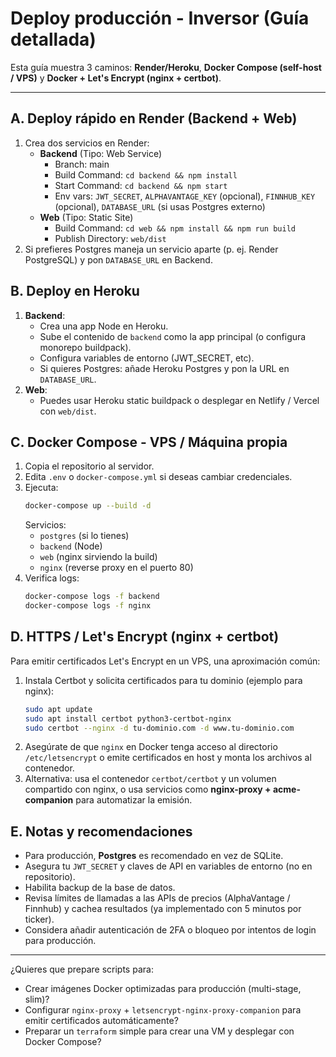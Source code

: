# Deploy producción - Inversor (Guía detallada)

Esta guía muestra 3 caminos: **Render/Heroku**, **Docker Compose (self-host / VPS)** y **Docker + Let's Encrypt (nginx + certbot)**.

---

## A. Deploy rápido en Render (Backend + Web)
1. Crea dos servicios en Render:
   - **Backend** (Tipo: Web Service)
     - Branch: main
     - Build Command: `cd backend && npm install`
     - Start Command: `cd backend && npm start`
     - Env vars: `JWT_SECRET`, `ALPHAVANTAGE_KEY` (opcional), `FINNHUB_KEY` (opcional), `DATABASE_URL` (si usas Postgres externo)
   - **Web** (Tipo: Static Site)
     - Build Command: `cd web && npm install && npm run build`
     - Publish Directory: `web/dist`
2. Si prefieres Postgres maneja un servicio aparte (p. ej. Render PostgreSQL) y pon `DATABASE_URL` en Backend.

## B. Deploy en Heroku
1. **Backend**:
   - Crea una app Node en Heroku.
   - Sube el contenido de `backend` como la app principal (o configura monorepo buildpack).
   - Configura variables de entorno (JWT_SECRET, etc).
   - Si quieres Postgres: añade Heroku Postgres y pon la URL en `DATABASE_URL`.
2. **Web**:
   - Puedes usar Heroku static buildpack o desplegar en Netlify / Vercel con `web/dist`.

## C. Docker Compose - VPS / Máquina propia
1. Copia el repositorio al servidor.
2. Edita `.env` o `docker-compose.yml` si deseas cambiar credenciales.
3. Ejecuta:
   ```bash
   docker-compose up --build -d
   ```
   Servicios:
   - `postgres` (si lo tienes)
   - `backend` (Node)
   - `web` (nginx sirviendo la build)
   - `nginx` (reverse proxy en el puerto 80)
4. Verifica logs:
   ```bash
   docker-compose logs -f backend
   docker-compose logs -f nginx
   ```

## D. HTTPS / Let's Encrypt (nginx + certbot)
Para emitir certificados Let's Encrypt en un VPS, una aproximación común:
1. Instala Certbot y solicita certificados para tu dominio (ejemplo para nginx):
   ```bash
   sudo apt update
   sudo apt install certbot python3-certbot-nginx
   sudo certbot --nginx -d tu-dominio.com -d www.tu-dominio.com
   ```
2. Asegúrate de que `nginx` en Docker tenga acceso al directorio `/etc/letsencrypt` o emite certificados en host y monta los archivos al contenedor.
3. Alternativa: usa el contenedor `certbot/certbot` y un volumen compartido con nginx, o usa servicios como **nginx-proxy + acme-companion** para automatizar la emisión.

## E. Notas y recomendaciones
- Para producción, **Postgres** es recomendado en vez de SQLite.
- Asegura tu `JWT_SECRET` y claves de API en variables de entorno (no en repositorio).
- Habilita backup de la base de datos.
- Revisa límites de llamadas a las APIs de precios (AlphaVantage / Finnhub) y cachea resultados (ya implementado con 5 minutos por ticker).
- Considera añadir autenticación de 2FA o bloqueo por intentos de login para producción.

---

¿Quieres que prepare scripts para:
- Crear imágenes Docker optimizadas para producción (multi-stage, slim)?
- Configurar `nginx-proxy` + `letsencrypt-nginx-proxy-companion` para emitir certificados automáticamente?
- Preparar un `terraform` simple para crear una VM y desplegar con Docker Compose?
